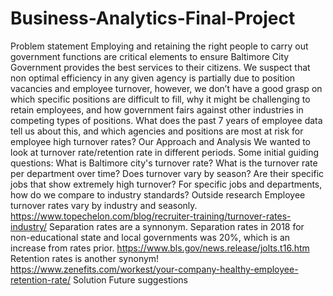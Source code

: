 # Business-Analytics-Final-Project
Problem statement 
  Employing and retaining the right people to carry out government functions are critical elements to ensure Baltimore City Government      provides the best services to their citizens. We suspect that non optimal efficiency in any given agency is partially due to position vacancies and employee turnover, however, we don’t have a good grasp on which specific positions are difficult to fill, why it might be challenging to retain employees, and how government fairs against other industries in competing types of positions. What does the past 7 years of employee data tell us about this, and which agencies and positions are most at risk for employee high turnover rates?
Our Approach and Analysis
  We wanted to look at turnover rate/retention rate in different periods. Some initial guiding questions: What is Baltimore city's turnover 
  rate? What is the turnover rate per department over time? Does turnover vary by season? Are their specific jobs that show extremely high   turnover? For specific jobs and departments, how do we compare to industry standards?
Outside research
  Employee turnover rates vary by industry and seasonly. 
  https://www.topechelon.com/blog/recruiter-training/turnover-rates-industry/
  Separation rates are a synnonym. Separation rates in 2018 for non-educational state and local governments was 20%, which is an increase
  from rates prior. 
  https://www.bls.gov/news.release/jolts.t16.htm
  Retention rates is another synonym! 
  https://www.zenefits.com/workest/your-company-healthy-employee-retention-rate/
Solution
Future suggestions
